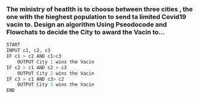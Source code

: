 ### The ministry of heatlth is to choose between three cities , the one with the hieghest population to send ta limited Covid19 vacin to. Design an algorithm Using Pseodocode and Flowchats to decide the City to award the Vacin to...

```py
START
INPUT c1, c2, c3
IF c1 > c2 AND c1>c3
    OUTPUT City 1 wins the Vacin
IF c2 > c1 AND c2 > c3
    OUTPUT City 2 wins the Vacin
IF c3 > c1 AND c3> c2 
    OUTPUT City 3 wins the Vacin
END
```